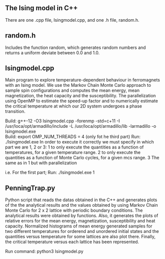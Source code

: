 The Ising model in C++
------------------------
There are one .cpp file, Isingmodel.cpp, and one .h file, random.h.

random.h
--------
Includes the function random, which generates random numbers and returns a uniform deviate between 0.0 and 1.0.

Isingmodel.cpp
--------------
Main program to explore temperature-dependent behaviour in ferromagnets with an Ising model. We use the Markov Chain Monte Carlo approach to sample spin configurations and computes the mean energy, mean magnetization, the heat capacity and the susceptibility. The parallelization using OpenMP to estimate the speed-up factor and to numerically estimate the critical temperature at which our 2D system undergoes a phase transition.

Build: g++-12 -O3 Isingmodel.cpp -forenmp -std=c+11 -I /usr/loca/opt/armadillo/include -L /usr/loca/opt/armadillo/lib -larmadillo  -o Isingmodel.exe  
Build: export OMP_NUM_THREADS = 4 (only fot he third part)
Run: ./Isingmodel.exe
In order to execute it correctly we must specify in which part we are 1, 2 or 3:
1 to only execute the quantities as a function of temperatures, for a given temperature range.
2 to only execute the quantities as a function of Monte Carlo cycles, for a given mcs range.
3 The same as in 1 but with parallelization

i.e. For the first part; Run: ./Isingmodel.exe 1

PenningTrap.py
--------------
Python script that reads the datas obtained in the C++ and generates plots of the the analytical results and the values obtained by using Markov Chain Monte Carlo for 2 x 2 lattice with periodic boundary conditions. The analytical results were obtained by functions. Also, it generates the plots of relative errors for the mean energy, magnetization, susceptibility and heat capacity. Normalized histograms of mean energy generated samples for two different temperatures for orderend and unordered initial states and the quantities versus temperature for some lattices are also plot there. Finally, the critical temperature versus each lattice has been represented.


Run command: python3 Isingmodel.py

